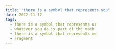 ```yaml
---
title: "there is a symbol that represents you"
date: 2022-11-12
tags:
  - there is a symbol that represents us
  - whatever you do is part of the math
  - there is a symbol that represents me
  - Fragment
---
```

